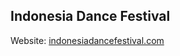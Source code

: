 ## Indonesia Dance Festival

Website: [indonesiadancefestival.com](https://indonesiadancefestival.com)
